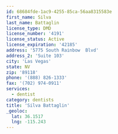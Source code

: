 ```yaml
---
id: 68684fde-1ac9-4255-85ca-56aa8315583e
first_name: Silva
last_name: Battaglin
license_type: DMD
license_number: '4191'
license_status: Active
license_expiration: '42185'
address: '5775 South Rainbow  Blvd'
address_2: 'Suite 103'
city: 'Las Vegas'
state: NV
zip: '89118'
phone: '(888) 826-1333'
fax: '(702) 974-0911'
services:
  - dentist
category: dentists
title: 'Silva Battaglin'
_geoloc:
  lat: 36.1517
  lng: -115.243
---
```

